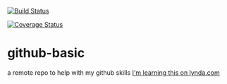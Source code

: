 [![Build Status](https://travis-ci.com/victor-nach/github-basic.svg?branch=master)](https://travis-ci.com/victor-nach/github-basic)

[![Coverage Status](https://coveralls.io/repos/github/victor-nach/github-basic/badge.svg?branch=master)](https://coveralls.io/github/victor-nach/github-basic?branch=master)

# github-basic
a remote repo to help with my github skills
[I'm learning this on lynda.com](http://lynda.com)
